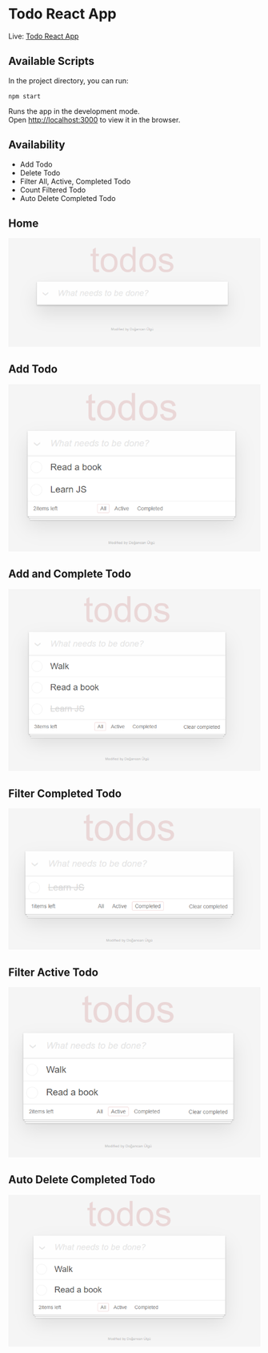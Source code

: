 # Todo React App

Live: [Todo React App](https://todomvc-react-app.netlify.app/)

## Available Scripts

In the project directory, you can run:

```
npm start
```

Runs the app in the development mode.\
Open [http://localhost:3000](http://localhost:3000) to view it in the browser.

## Availability

- Add Todo
- Delete Todo
- Filter All, Active, Completed Todo
- Count Filtered Todo
- Auto Delete Completed Todo

## Home

![First](./img/First.png)

## Add Todo

![Second](./img/Second.png)

## Add and Complete Todo

![Third](./img/Third.png)

## Filter Completed Todo

![Fourth](./img/Fourth.png)

## Filter Active Todo

![Fifth](./img/Fifth.png)

## Auto Delete Completed Todo

![Sixth](./img/Sixth.png)
